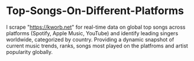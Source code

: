 # Top-Songs-On-Different-Platforms
I scrape "https://kworb.net" for real-time data on global top songs across platforms (Spotify, Apple Music, YouTube) and identify leading singers worldwide, categorized by country. Providing a dynamic snapshot of current music trends, ranks, songs most played on the platfroms and artist popularity globally.
